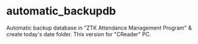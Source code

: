 # automatic_backupdb
Automatic backup database in "ZTK Attendance Management Program" &amp; create today's date folder.
This version for "CReader" PC.
